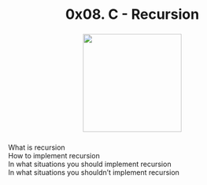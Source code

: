 <h1 align="center">0x08. C - Recursion</h1>

###

<div align="center">
  <img height="200" src="https://s3.amazonaws.com/intranet-projects-files/holbertonschool-low_level_programming/219/a88.jpg"  />
</div>

###

<p align="left">What is recursion<br>How to implement recursion<br>In what situations you should implement recursion<br>In what situations you shouldn’t implement recursion</p>

###

